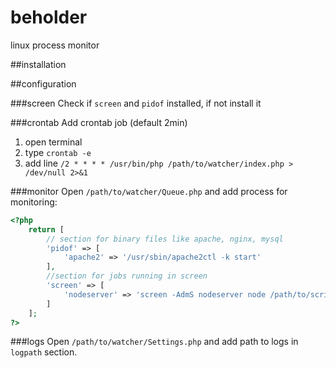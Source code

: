 # beholder
linux process monitor

##installation


##configuration

###screen
Check if `screen` and `pidof` installed, if not install it

###crontab
Add crontab job (default 2min)  
1) open terminal  
2) type `crontab -e`  
3) add line `/2 * * * * /usr/bin/php /path/to/watcher/index.php > /dev/null 2>&1`  

###monitor
Open `/path/to/watcher/Queue.php` and add process for monitoring:

```PHP
<?php
	return [
		// section for binary files like apache, nginx, mysql
		'pidof' => [ 
			'apache2' => '/usr/sbin/apache2ctl -k start'		
		],
		//section for jobs running in screen
		'screen' => [
			'nodeserver' => 'screen -AdmS nodeserver node /path/to/script.js'
		]
	];
?>
```

###logs
Open `/path/to/watcher/Settings.php` and add path to logs in `logpath` section.